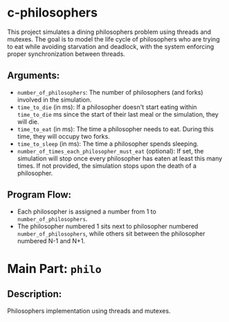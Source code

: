 # c-philosophers

This project simulates a dining philosophers problem using threads and mutexes. The goal is to model the life cycle of philosophers who are trying to eat while avoiding starvation and deadlock, with the system enforcing proper synchronization between threads.

## Arguments:
- `number_of_philosophers`: The number of philosophers (and forks) involved in the simulation.
- `time_to_die` (in ms): If a philosopher doesn't start eating within `time_to_die` ms since the start of their last meal or the simulation, they will die.
- `time_to_eat` (in ms): The time a philosopher needs to eat. During this time, they will occupy two forks.
- `time_to_sleep` (in ms): The time a philosopher spends sleeping.
- `number_of_times_each_philosopher_must_eat` (optional): If set, the simulation will stop once every philosopher has eaten at least this many times. If not provided, the simulation stops upon the death of a philosopher.

## Program Flow:
- Each philosopher is assigned a number from 1 to `number_of_philosophers`.
- The philosopher numbered 1 sits next to philosopher numbered `number_of_philosophers`, while others sit between the philosopher numbered N-1 and N+1.
    
# Main Part: `philo`
## Description:
Philosophers implementation using threads and mutexes.
